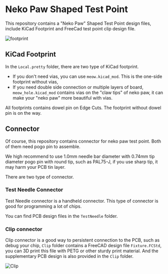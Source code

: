 # Neko Paw Shaped Test Point
This repository contains a "Neko Paw" Shaped Test Point design files, include KiCad Footprint and FreeCad test point clip design file.

![footprint](https://user-images.githubusercontent.com/8038511/173807471-f3634d36-5d1a-4202-bad3-2db55b7f6b24.png)

## KiCad Footprint
In the `Local.pretty` folder, there are two type of KiCad footprint. 

 * If you don't need vias, you can use `meow.kicad_mod`. This is the one-side footprint without vias,
 * If you need double side connection or multiple layers of board, `meow_hole.kicad_mod` contains vias on the "claw tips" of neko paw, it can make your "neko paw" more beautiful with vias.

All footprints contains dowel pin on Edge Cuts. The footprint without dowel pin is on the way.

## Connector
Of course, this repository contains connector for neko paw test point. Both of them need pogo pin to assemble.

We high recommend to use 1.0mm needle bar diameter with 0.74mm tip diameter pogo pin with round tip, such as PAL75-J, if you use sharp tip, it may harm your PCB tin layer.

There are two type of connector.

### Test Needle Connector
Test Needle connector is a handheld connector. This type of connector is good for programming a lot of chips.

You can find PCB design files in the `TestNeedle` folder.

### Clip connector
Clip connector is a good way to persistent connection to the PCB, such as debug your chip, `Clip` folder contains a FreeCAD design file `Fixture.FCStd`, you can 3D print this file with PETG or other sturdy print material. And the supplementary PCB design is also provided in the `Clip` folder.

![Clip](https://user-images.githubusercontent.com/8038511/173806358-feefa180-b81d-44e4-99a9-08597d6d76a1.png)
